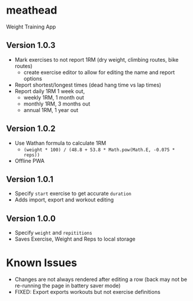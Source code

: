 # meathead

Weight Training App

## Version 1.0.3

- Mark exercises to not report 1RM (dry weight, climbing routes, bike routes)
  - create exercise editor to allow for editing the name and report options
- Report shortest/longest times (dead hang time vs lap times)
- Report daily 1RM 1 week out,
  - weekly 1RM, 1 month out
  - monthly 1RM, 3 months out
  - annual 1RM, 1 year out

## Version 1.0.2

- Use Wathan formula to calculate 1RM
  - `(weight * 100) / (48.8 + 53.8 * Math.pow(Math.E, -0.075 * reps))`
- Offline PWA

## Version 1.0.1

- Specify `start` exercise to get accurate `duration`
- Adds import, export and workout editing

## Version 1.0.0

- Specify `weight` and `repititions`
- Saves Exercise, Weight and Reps to local storage

# Known Issues

- Changes are not always rendered after editing a row (back may not be re-running the page in battery saver mode)
- FIXED: Export exports workouts but not exercise definitions

